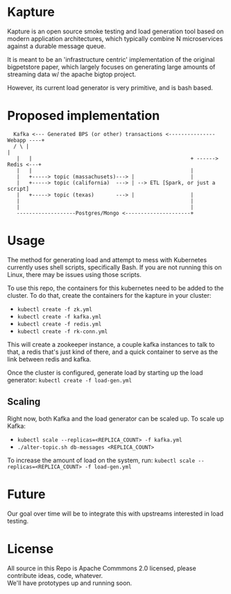 # Kapture

Kapture is an open source smoke testing and load generation tool based on modern application architectures, which typically combine N microservices against a durable message queue.

It is meant to be an 'infrastructure centric' implementation of the original bigpetstore paper, which largely
focuses on generating large amounts of streaming data w/ the apache bigtop project.

However, its current load generator is very primitive, and is bash based.

# Proposed implementation

```
  Kafka <--- Generated BPS (or other) transactions <--------------- Webapp ----+
  / \ |                                                                        |
   |   |                                                   + ------> Redis <---+
   |   |                                                   |
   |   +-----> topic (massachusets)---> |                  |
   |   +-----> topic (california)  ---> | --> ETL [Spark, or just a script]
   |   +-----> topic (texas)       ---> |                  |
   |                                                       |
   |                                                       |
   -------------------Postgres/Mongo <---------------------+
```

# Usage

The method for generating load and attempt to mess with Kubernetes currently uses shell scripts, specifically Bash.  If you are not running this on Linux, there may be issues using those scripts.

To use this repo, the containers for this kubernetes need to be added to the cluster.  To do that, create the containers for the kapture in your cluster:
* `kubectl create -f zk.yml`
* `kubectl create -f kafka.yml`
* `kubectl create -f redis.yml`
* `kubectl create -f rk-conn.yml`

This will create a zookeeper instance, a couple kafka instances to talk to that, a redis that's just kind of there, and a quick container to serve as the link between redis and kafka.

Once the cluster is configured, generate load by starting up the load generator: `kubectl create -f load-gen.yml`

## Scaling

Right now, both Kafka and the load generator can be scaled up.  To scale up Kafka:
* `kubectl scale --replicas=<REPLICA_COUNT> -f kafka.yml`
* `./alter-topic.sh db-messages <REPLICA_COUNT>`

To increase the amount of load on the system, run: `kubectl scale --replicas=<REPLICA_COUNT> -f load-gen.yml`

# Future

Our goal over time will be to integrate this with upstreams interested in load testing.

# License

All source in this Repo is Apache Commmons 2.0 licensed, please contribute ideas, code, whatever.  
We'll have prototypes up and running soon.
